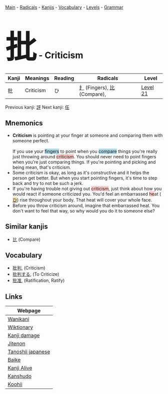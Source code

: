 <style> bigfont {font-size: 100px}</style>
[Main](../index.md) -
[Radicals](../radicals.md) -
[Kanjis](../kanjis.md) -
[Vocabulary](../vocabulary.md) -
[Levels](../levels.md) -
[Grammar](../grammar.md)
# <bigfont> 批</bigfont> - Criticism 

| Kanji | Meanings | Reading | Radicals | Level |
| --- | --- | --- | --- | --- |
| 批 | Criticism | ひ | [扌](../radicals/扌.md) (Fingers), [比](../radicals/比.md) (Compare),  | [Level 21](../levels/wk_level21.md) |

Previous kanji: [評](評.md) Next kanji: [任](任.md) 

## Mnemonics
 * <div><div><strong>Criticism</strong>&nbsp;is pointing at your finger at someone and comparing them with someone perfect.</div></div><div><div><i></i></div></div><br>If you use your <span style="background-color:#ADD8E6"> fingers</span> to point when you <span style="background-color:#ADD8E6"> compare</span> things you're really just throwing around <span style="background-color:#ffcccb"> criticism</span>. You should never need to point fingers when you're just comparing things. If you're pointing and picking and being mean, that's criticism.<br>
* Some criticism is okay, as long as it's constructive and it helps the person get better. But when you start pointing fingers, it's time to step back and try to not be such a jerk.
* If you're having trouble not giving out <span style="background-color:#ffcccb"> criticism</span>, just think about how you would react if someone criticized you. You'd feel an embarrassed <span style="background-color:#ffcccb"> he</span>at (<span style="background-color:#fed8b1"> [ひ](https://jisho.org/search/ひ)</span>) rise throughout your body. That heat will cover your whole face.
* Before you throw criticism around, imagine that embarrassed heat. You don't want to feel that way, so why would you do it to someone else? 


## Similar kanjis
 * [比](比.md) (Compare)


## Vocabulary
 * [批判](../vocabulary/批.md), (Criticism)
* [批判する](../vocabulary/批.md), (To Criticize)
* [批准](../vocabulary/批.md), (Ratification, Ratify)



## Links 

| Webpage |
| --- |
| [Wanikani          ](https://www.wanikani.com/kanji/批) |
| [Wiktionary        ](https://en.wiktionary.org/wiki/批) |
| [Kanji damage      ](http://www.kanjidamage.com/kanji/search?utf8=✓&q=批) |
| [Jitenon           ](https://jitenon.com/kanji/批) |
| [Tanoshii japanese ](https://www.tanoshiijapanese.com/dictionary/kanji.cfm?k=批) |
| [Baike             ](https://baike.baidu.com/item/批) |
| [Kanji Alive       ](https://app.kanjialive.com/批) |
| [Kanshudo          ](https://www.kanshudo.com/searchmn?q=批) |
| [Koohii            ](https://kanji.koohii.com/study/kanji/批) |
